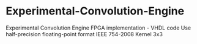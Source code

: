 # Experimental-Convolution-Engine
Experimental Convolution Engine FPGA implementation - VHDL code Use half-precision floating-point format IEEE 754-2008 Kernel 3x3
